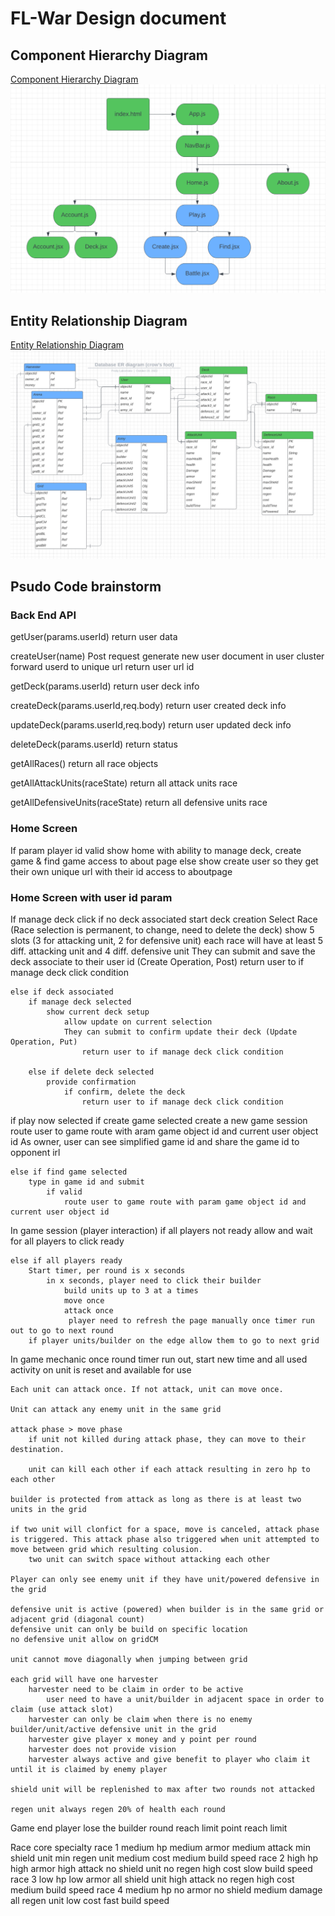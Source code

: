 # FL-War Design document

## Component Hierarchy Diagram
[Component Hierarchy Diagram](https://lucid.app/lucidchart/f9aad8ca-5ea8-4a9f-a046-494960847ead/edit?beaconFlowId=8B96EFD03984FF48&invitationId=inv_751c627b-3f60-48df-a0c1-a42624c4aa20&page=0_0#)
![Component Hierarchy Diagram](./Assets/chd.png)

## Entity Relationship Diagram
[Entity Relationship Diagram](https://lucid.app/lucidchart/05d518ab-381b-47c5-bbfc-38a308cae342/edit?beaconFlowId=96E5F1AA5443198A&page=0_0&invitationId=inv_6c3e2cc7-2346-4632-b24c-170bea3b9915#)
![Entity Relationship Diagram](./Assets/erd.png)

## Psudo Code brainstorm

### Back End API
getUser(params.userId)
    return user data

createUser(name)
    Post request
        generate new user document in user cluster
    forward userd to unique url
    return user url id

getDeck(params.userId)
    return user deck info

createDeck(params.userId,req.body)
    return user created deck info

updateDeck(params.userId,req.body)
    return user updated deck info

deleteDeck(params.userId)
    return status

getAllRaces()
    return all race objects

getAllAttackUnits(raceState)
    return all attack units race

getAllDefensiveUnits(raceState)
    return all defensive units race



### Home Screen
If param player id valid
    show home with ability to manage deck, create game & find game
    access to about page
else
    show create user so they get their own unique url with their id
    access to aboutpage

### Home Screen with user id param
If manage deck click
    if no deck associated
        start deck creation 
            Select Race (Race selection is permanent, to change, need to delete the deck)
                show 5 slots (3 for attacking unit, 2 for defensive unit)
                each race will have at least 5 diff. attacking unit and 4 diff. defensive unit
                They can submit and save the deck associate to their user id (Create Operation, Post)
                    return user to if manage deck click condition

    else if deck associated
        if manage deck selected
            show current deck setup
                allow update on current selection 
                They can submit to confirm update their deck (Update Operation, Put)
                    return user to if manage deck click condition

        else if delete deck selected
            provide confirmation
                if confirm, delete the deck
                    return user to if manage deck click condition

if play now selected
    if create game selected
        create a new game session
            route user to game route with aram game object id and current user object id
                As owner, user can see simplified game id and share the game id to opponent irl


    else if find game selected
        type in game id and submit 
            if valid
                route user to game route with param game object id and current user object id

In game session (player interaction)
    if all players not ready
        allow and wait for all players to click ready
    
    else if all players ready
        Start timer, per round is x seconds
            in x seconds, player need to click their builder
                build units up to 3 at a times
                move once
                attack once
                 player need to refresh the page manually once timer run out to go to next round
        if player units/builder on the edge allow them to go to next grid

In game mechanic
    once round timer run out, start new time and all used activity on unit is reset and available for use
    
    Each unit can attack once. If not attack, unit can move once.

    Unit can attack any enemy unit in the same grid

    attack phase > move phase
        if unit not killed during attack phase, they can move to their destination.

        unit can kill each other if each attack resulting in zero hp to each other

    builder is protected from attack as long as there is at least two units in the grid

    if two unit will clonfict for a space, move is canceled, attack phase is triggered. This attack phase also triggered when unit attempted to move between grid which resulting colusion.
        two unit can switch space without attacking each other

    Player can only see enemy unit if they have unit/powered defensive in the grid

    defensive unit is active (powered) when builder is in the same grid or adjacent grid (diagonal count)
    defensive unit can only be build on specific location
    no defensive unit allow on gridCM

    unit cannot move diagonally when jumping between grid

    each grid will have one harvester
        harvester need to be claim in order to be active
            user need to have a unit/builder in adjacent space in order to claim (use attack slot)
        harvester can only be claim when there is no enemy builder/unit/active defensive unit in the grid
        harvester give player x money and y point per round
        harvester does not provide vision
        harvester always active and give benefit to player who claim it until it is claimed by enemy player

    shield unit will be replenished to max after two rounds not attacked
    
    regen unit always regen 20% of health each round

Game end
    player lose the builder
    round reach limit
    point reach limit

Race core specialty
    race 1
        medium hp
        medium armor
        medium attack
        min shield unit
        min regen unit
        medium cost
        medium build speed
    race 2
        high hp
        high armor
        high attack
        no shield unit
        no regen
        high cost
        slow build speed
    race 3
        low hp
        low armor
        all shield unit
        high attack
        no regen
        high cost
        medium build speed
    race 4
        medium hp
        no armor
        no shield
        medium damage
        all regen unit
        low cost
        fast build speed






    


